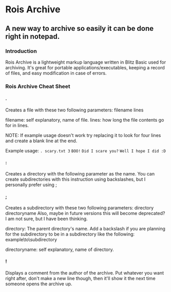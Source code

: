 # Rois Archive



## A new way to archive so easily it can be done right in notepad.




### Introduction



Rois Archive is a lightweight markup language written in Blitz Basic used
for archiving. It's great for portable applications/executables, keeping a record
of files, and easy modification in case of errors.



### Rois Archive Cheat Sheet



#### .

Creates a file with these two following parameters: filename lines



filename: self explanatory, name of file.
lines: how long the file contents go for in lines.



NOTE: If example usage doesn't work try replacing it to look for four
lines and create a blank line at the end.



Example usage:
`. scary.txt 3`
`BOO!`
`Did I scare you?`
`Well I hope I did :D`




#### :

Creates a directory with the following parameter as the name.
You can create subdirectories with this instruction using backslashes,
but I personally prefer using ;



#### ;

Creates a subdirectory with these two following parameters: directory directoryname
Also, maybe in future versions this will become deprecated? I am not sure,
but I have been thinking.



directory: The parent directory's name. Add a backslash if you are planning for the
subdirectory to be in a subdirectory like the following: example\\to\\subdirectory



directoryname: self explanatory, name of directory.



#### !

Displays a comment from the author of the archive. Put whatever you want right after,
don't make a new line though, then it'll show it the next time someone opens the archive
up.

